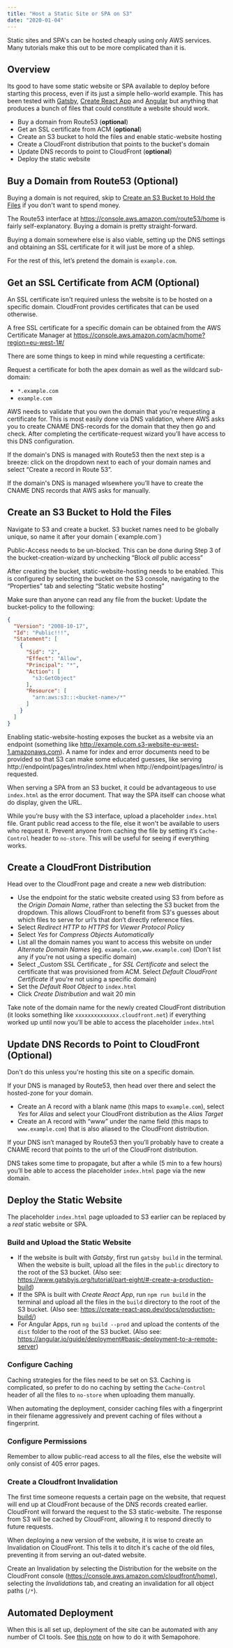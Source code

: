 ```yaml
---
title: "Host a Static Site or SPA on S3"
date: "2020-01-04"
---
```


Static sites and SPA's can be hosted cheaply using only AWS services. Many tutorials make this out to be more complicated than it is.

## Overview
Its good to have some static website or SPA available to deploy before starting this process, even if its just a simple hello-world example. This has been tested with [Gatsby](https://www.gatsbyjs.org/tutorial/part-one/), [Create React App](https://reactjs.org/docs/create-a-new-react-app.html#create-react-app) and [Angular](https://angular.io/start) but anything that produces a bunch of files that could constitute a website should work.

* Buy a domain from Route53 (**optional**)
* Get an SSL certificate from ACM (**optional**)
* Create an S3 bucket to hold the files and enable static-website hosting
* Create a CloudFront distribution that points to the bucket's domain
* Update DNS records to point to CloudFront (**optional**)
* Deploy the static website

## Buy a Domain from Route53 (Optional)
Buying a domain is not required, skip to [Create an S3 Bucket to Hold the Files](#create-a-bucket) if you don't want to spend money.

The Route53 interface at https://console.aws.amazon.com/route53/home is fairly self-explanatory. Buying a domain is pretty straight-forward.

Buying a domain somewhere else is also viable, setting up the DNS settings and obtaining an SSL certificate for it will just be more of a shlep.

For the rest of this, let’s pretend the domain is `example.com`.

## Get an SSL Certificate from ACM (Optional)
An SSL certificate isn't required unless the website is to be hosted on a specific domain. CloudFront provides certificates that can be used otherwise.

A free SSL certificate for a specific domain can be obtained from the AWS Certificate Manager at https://console.aws.amazon.com/acm/home?region=eu-west-1#/

There are some things to keep in mind while requesting a certificate:

Request a certificate for both the apex domain as well as the wildcard sub-domain:
- `*.example.com`
- `example.com`

AWS needs to validate that you own the domain that you're requesting a certificate for. This is most easily done via DNS validation, where AWS asks you to create CNAME DNS-records for the domain that they then go and check. After completing the certificate-request wizard you’ll have access to this DNS configuration.

If the domain's DNS is managed with Route53 then the next step is a breeze: click on the dropdown next to each of your domain names and select “Create a record in Route 53”.

If the domain's DNS is managed wlsewhere you’ll have to create the CNAME DNS records that AWS asks for manually.

<h2 id="create-a-bucket">Create an S3 Bucket to Hold the Files</h2>
Navigate to S3 and create a bucket. S3 bucket names need to be globally unique, so name it after your domain (`example.com`)

Public-Access needs to be un-blocked. This can be done during Step 3 of the bucket-creation-wizard by unchecking “Block _all_ public access”

After creating the bucket, static-website-hosting needs to be enabled. This is configured by selecting the bucket on the S3 console, navigating to the “Properties” tab and selecting “Static website hosting”

Make sure than anyone can read any file from the bucket: Update the bucket-policy to the following:
```json
{
  "Version": "2008-10-17",
  "Id": "Public!!!",
  "Statement": [
    {
      "Sid": "2",
      "Effect": "Allow",
      "Principal": "*",
      "Action": [
        "s3:GetObject"
      ],
      "Resource": [
        "arn:aws:s3:::<bucket-name>/*"
      ]
    }
  ]
}
```

Enabling static-website-hosting exposes the bucket as a website via an endpoint (something like http://example.com.s3-website-eu-west-1.amazonaws.com). A name for index and error documents need to be provided so that S3 can make some educated guesses, like serving http://endpoint/pages/intro/index.html when http://endpoint/pages/intro/ is requested.

When serving a SPA from an S3 bucket, it could be advantageous to use `index.html` as the error document. That way the SPA itself can choose what do display, given the URL.

While you’re busy with the S3 interface, upload a placeholder `index.html` file.
Grant public read access to the file, else it won't be available to users who request it.
Prevent anyone from caching the file by setting it’s `Cache-Control` header to `no-store`. This will be useful for seeing if everything works.

## Create a CloudFront Distribution
Head over to the CloudFront page and create a new  web distribution:
- Use the endpoint for the static website created using S3 from before as the _Origin Domain Name_, rather than selecting the S3 bucket from the dropdown. This allows CloudFront to benefit from S3's guesses about which files to serve for url’s that don’t directly reference files.
- Select _Redirect HTTP to HTTPS_ for _Viewer Protocol Policy_
- Select _Yes_ for _Compress Objects Automatically_
- List all the domain names you want to access this website on under _Alternate Domain Names_ (eg. `example.com,www.example.com`) (Don't list any if you're not using a specific domain)
- Select _Custom SSL Certificate _ for _SSL Certificate_ and select the certificate that was provisioned from ACM. Select _Default CloudFront Certificate_ if you're not using a specific domain)
- Set the _Default Root Object_ to `index.html`
- Click _Create Distribution_ and wait 20 min

Take note of the domain name for the newly created CloudFront distribution (it looks something like `xxxxxxxxxxxxxx.cloudfront.net`) if everything worked up until now you’ll be able to access the placeholder `index.html`

## Update DNS Records to Point to CloudFront (Optional)
Don't do this unless you're hosting this site on a specific domain.

If your DNS is managed by Route53, then head over there and select the hosted-zone for your domain.
- Create an A record with a blank name (this maps to  `example.com`), select _Yes_ for _Alias_ and select your CloudFront distribution as the _Alias Target_
- Create an A record with “www” under the name field (this maps to `www.example.com`) that is also aliased to the CloudFront distribution.

If your DNS isn’t managed by Route53 then you’ll probably have to create a CNAME record that points to the url of the CloudFront distribution.

DNS takes some time to propagate, but after a while (5 min to a few hours) you’ll be able to access the placeholder `index.html` page via the new domain.

## Deploy the Static Website
The placeholder `index.html` page uploaded to S3 earlier can be replaced by a _real_ static website or SPA.

### Build and Upload the Static Website
- If the website is built with _Gatsby_, first run `gatsby build` in the terminal. When the website is built, upload all the files in the `public` directory to the root of the S3 bucket. (Also see: https://www.gatsbyjs.org/tutorial/part-eight/#-create-a-production-build)
- If the SPA is built with _Create React App_, run `npm run build` in the terminal and upload all the files in the `build` directory to the root of the S3 bucket. (Also see: https://create-react-app.dev/docs/production-build/)
- For Angular Apps, run `ng build --prod` and upload the contents of the `dist` folder to the root of the S3 bucket. (Also see: https://angular.io/guide/deployment#basic-deployment-to-a-remote-server)

### Configure Caching
Caching strategies for the files need to be set on S3.
Caching is complicated, so prefer to do no caching by setting the `Cache-Control` header of all the files to `no-store` when uploading them manually.

When automating the deployment, consider caching files with a fingerprint in their filename aggressively and prevent caching of files without a fingerprint.

### Configure Permissions
Remember to allow public-read access to all the files, else the website will only consist of 405 error pages.

### Create a Cloudfront Invalidation
The first time someone requests a certain page on the website, that request will end up at CloudFront because of the DNS records created earlier. CloudFront will forward the request to the S3 static-website. The response from S3 will be cached by CloudFront, allowing it to respond directly to future requests.

When deploying a new version of the website, it is wise to create an Invalidation on CloudFront. This tells it to ditch it's cache of the old files, preventing it from serving an out-dated website.

Create an Invalidation by selecting the Distribution for the website on the CloudFront console (https://console.aws.amazon.com/cloudfront/home), selecting the _Invalidations_ tab, and creating an invalidation for all object paths (`/*`).

## Automated Deployment

When this is all set up, deployment of the site can be automated with any number of CI tools. See [this note](/notes/set-up-semaphore-to-deploy-a-static-site-or-spa-to-s3/) on how to do it with Semapohore.
